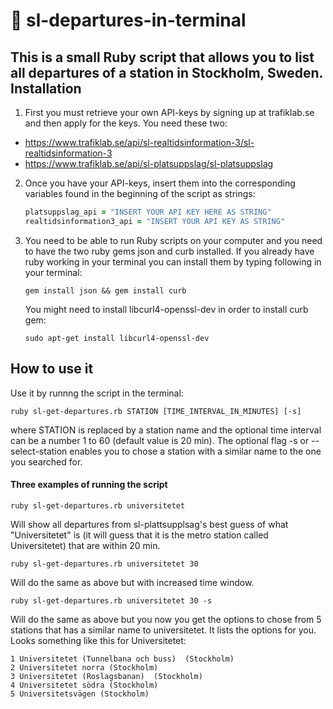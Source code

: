 # :light_rail: sl-departures-in-terminal
This is a small Ruby script that allows you to list all departures of a station in Stockholm, Sweden.
Installation
-------------
1. First you must retrieve your own API-keys by signing up at trafiklab.se and then apply for the keys. You need these two:
  * https://www.trafiklab.se/api/sl-realtidsinformation-3/sl-realtidsinformation-3
  * https://www.trafiklab.se/api/sl-platsuppslag/sl-platsuppslag
2. Once you have your API-keys, insert them into the corresponding variables found in the beginning of the script as strings:

   ```ruby
   platsuppslag_api = "INSERT YOUR API KEY HERE AS STRING"
   realtidsinformation3_api = "INSERT YOUR API KEY AS STRING"
   ```
3. You need to be able to run Ruby scripts on your computer and you need to have the two ruby gems json and curb installed. If you already have ruby working in your terminal you can install them by typing following in your terminal:
   ```
   gem install json && gem install curb
   ```
   You might need to install libcurl4-openssl-dev in order to install curb gem:
   ```
   sudo apt-get install libcurl4-openssl-dev
   ```
How to use it
-------------
Use it by runnng the script in the terminal:
```
ruby sl-get-departures.rb STATION [TIME_INTERVAL_IN_MINUTES] [-s]
```
where STATION is replaced by a station name and the optional time interval can be a number 1 to 60 (default value is 20 min). The optional flag -s or --select-station enables you to chose a station with a similar name to the one you searched for.

#### Three examples of running the script
```
ruby sl-get-departures.rb universitetet 
```
Will show all departures from sl-plattsupplsag's best guess of what "Universitetet" is (it will guess that it is the metro station called Universitetet) that are within 20 min.


   ```
   ruby sl-get-departures.rb universitetet 30
   ```
   Will do the same as above but with increased time window.
   ```
   ruby sl-get-departures.rb universitetet 30 -s
   ```
   Will do the same as above but you now you get the options to chose from 5 stations that has a similar name to       universitetet. It lists the options for you. Looks something like this for Universitetet:
   ```
1 Universitetet (Tunnelbana och buss)  (Stockholm)
2 Universitetet norra (Stockholm)
3 Universitetet (Roslagsbanan)  (Stockholm)
4 Universitetet södra (Stockholm)
5 Universitetsvägen (Stockholm)
```


